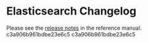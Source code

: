 # Elasticsearch Changelog

Please see the [release notes](https://www.elastic.co/guide/en/elasticsearch/reference/current/es-release-notes.html) in the reference manual.
c3a906b961bdbe23e6c5
c3a906b961bdbe23e6c5
